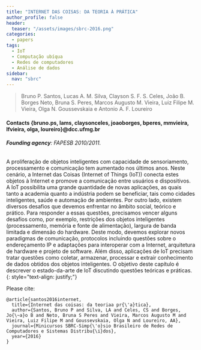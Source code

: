```yaml
---
title: "INTERNET DAS COISAS: DA TEORIA À PRÁTICA"
author_profile: false
header:
  teaser: "/assets/images/sbrc-2016.png"
categories:
  - papers
tags:
  - IoT
  - Computação ubíqua
  - Redes de computadores
  - Análise de dados
sidebar:
  nav: "sbrc"
---
```


> Bruno P. Santos, Lucas A. M. Silva, Clayson S. F. S. Celes, João B. Borges Neto, Bruna S. Peres, Marcos Augusto M. Vieira, Luiz Filipe M. Vieira, Olga N. Goussevskaia e Antonio A. F. Loureiro
#### Contacts  {bruno.ps, lams, claysonceles, joaoborges, bperes, mmvieira, lfvieira, olga, loureiro}@dcc.ufmg.br
###### **Founding agency**: FAPESB 2010/2011.

A proliferação de objetos inteligentes com capacidade de sensoriamento, processamento e comunicação tem aumentado nos últimos anos. Neste cenário, a Internet das Coisas (Internet of Things (IoT)) conecta estes objetos à Internet e promove a comunicação entre usuários e dispositivos. A IoT possibilita uma grande quantidade de novas aplicações, as quais tanto a academia quanto a indústria podem se beneficiar, tais como cidades inteligentes, saúde e automação de ambientes. Por outro lado, existem diversos desafios que devemos enfrentar no âmbito social, teórico e prático. Para responder a essas questões, precisamos vencer alguns desafios como, por exemplo, restrições dos objetos inteligentes (processamento, memória e fonte de alimentação), largura de banda limitada e dimensão do hardware. Deste modo, devemos explorar novos paradigmas de comunicação, protocolos incluindo questões sobre o endereçamento IP e adaptações para interoperar com a Internet, arquitetura de hardware e projeto de software. Além disso, aplicações de IoT precisam tratar questões como coletar, armazenar, processar e extrair conhecimento de dados obtidos dos objetos inteligentes. O objetivo deste capítulo é descrever o estado-da-arte de IoT discutindo questões teóricas e práticas.
{: style="text-align: justify;"}

Please cite:
```TeX
@article{santos2016internet,
  title={Internet das coisas: da teoriaa pr{\'a}tica},
  author={Santos, Bruno P and Silva, LA and Celes, CS and Borges, Jo{\~a}o B and Neto, Bruna S Peres and Vieira, Marcos Augusto M and Vieira, Luiz Filipe M and Goussevskaia, Olga N and Loureiro, AA},
  journal={Minicursos SBRC-Simp{\'o}sio Brasileiro de Redes de Computadores e Sistemas Distribu{\i}dos},
  year={2016}
}
```